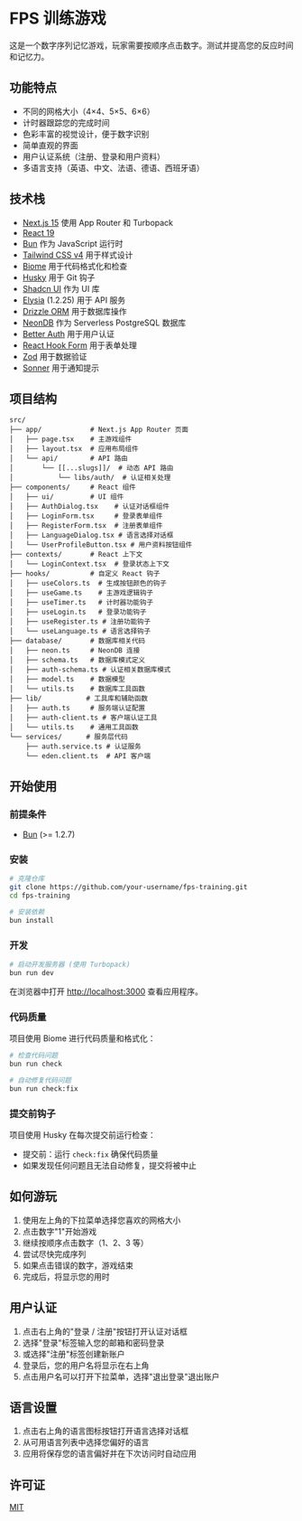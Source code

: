 # FPS 训练游戏

这是一个数字序列记忆游戏，玩家需要按顺序点击数字。测试并提高您的反应时间和记忆力。

## 功能特点

- 不同的网格大小（4×4、5×5、6×6）
- 计时器跟踪您的完成时间
- 色彩丰富的视觉设计，便于数字识别
- 简单直观的界面
- 用户认证系统（注册、登录和用户资料）
- 多语言支持（英语、中文、法语、德语、西班牙语）

## 技术栈

- [Next.js 15](https://nextjs.org/) 使用 App Router 和 Turbopack
- [React 19](https://react.dev/)
- [Bun](https://bun.sh/) 作为 JavaScript 运行时
- [Tailwind CSS v4](https://tailwindcss.com/) 用于样式设计
- [Biome](https://biomejs.dev/) 用于代码格式化和检查
- [Husky](https://typicode.github.io/husky/) 用于 Git 钩子
- [Shadcn UI](https://ui.shadcn.com) 作为 UI 库
- [Elysia](https://elysiajs.com/) (1.2.25) 用于 API 服务
- [Drizzle ORM](https://orm.drizzle.team/) 用于数据库操作
- [NeonDB](https://neon.tech/) 作为 Serverless PostgreSQL 数据库
- [Better Auth](https://github.com/better-auth/better-auth) 用于用户认证
- [React Hook Form](https://react-hook-form.com/) 用于表单处理
- [Zod](https://zod.dev/) 用于数据验证
- [Sonner](https://sonner.emilkowal.ski/) 用于通知提示

## 项目结构

```text
src/
├── app/            # Next.js App Router 页面
│   ├── page.tsx    # 主游戏组件
│   ├── layout.tsx  # 应用布局组件
│   └── api/        # API 路由
│       └── [[...slugs]]/  # 动态 API 路由
│           └── libs/auth/  # 认证相关处理
├── components/     # React 组件
│   ├── ui/         # UI 组件
│   ├── AuthDialog.tsx    # 认证对话框组件
│   ├── LoginForm.tsx     # 登录表单组件
│   ├── RegisterForm.tsx  # 注册表单组件
│   ├── LanguageDialog.tsx # 语言选择对话框
│   └── UserProfileButton.tsx # 用户资料按钮组件
├── contexts/       # React 上下文
│   └── LoginContext.tsx  # 登录状态上下文
├── hooks/          # 自定义 React 钩子
│   ├── useColors.ts  # 生成按钮颜色的钩子
│   ├── useGame.ts    # 主游戏逻辑钩子
│   ├── useTimer.ts   # 计时器功能钩子
│   ├── useLogin.ts   # 登录功能钩子
│   ├── useRegister.ts # 注册功能钩子
│   └── useLanguage.ts # 语言选择钩子
├── database/       # 数据库相关代码
│   ├── neon.ts     # NeonDB 连接
│   ├── schema.ts   # 数据库模式定义
│   ├── auth-schema.ts # 认证相关数据库模式
│   ├── model.ts    # 数据模型
│   └── utils.ts    # 数据库工具函数
├── lib/           # 工具库和辅助函数
│   ├── auth.ts     # 服务端认证配置
│   ├── auth-client.ts # 客户端认证工具
│   └── utils.ts    # 通用工具函数
└── services/      # 服务层代码
    ├── auth.service.ts # 认证服务
    └── eden.client.ts  # API 客户端
```

## 开始使用

### 前提条件

- [Bun](https://bun.sh/) (>= 1.2.7)

### 安装

```bash
# 克隆仓库
git clone https://github.com/your-username/fps-training.git
cd fps-training

# 安装依赖
bun install
```

### 开发

```bash
# 启动开发服务器 (使用 Turbopack)
bun run dev
```

在浏览器中打开 [http://localhost:3000](http://localhost:3000) 查看应用程序。

### 代码质量

项目使用 Biome 进行代码质量和格式化：

```bash
# 检查代码问题
bun run check

# 自动修复代码问题
bun run check:fix
```

### 提交前钩子

项目使用 Husky 在每次提交前运行检查：

- 提交前：运行 `check:fix` 确保代码质量
- 如果发现任何问题且无法自动修复，提交将被中止

## 如何游玩

1. 使用左上角的下拉菜单选择您喜欢的网格大小
2. 点击数字"1"开始游戏
3. 继续按顺序点击数字（1、2、3 等）
4. 尝试尽快完成序列
5. 如果点击错误的数字，游戏结束
6. 完成后，将显示您的用时

## 用户认证

1. 点击右上角的"登录 / 注册"按钮打开认证对话框
2. 选择"登录"标签输入您的邮箱和密码登录
3. 或选择"注册"标签创建新账户
4. 登录后，您的用户名将显示在右上角
5. 点击用户名可以打开下拉菜单，选择"退出登录"退出账户

## 语言设置

1. 点击右上角的语言图标按钮打开语言选择对话框
2. 从可用语言列表中选择您偏好的语言
3. 应用将保存您的语言偏好并在下次访问时自动应用

## 许可证

[MIT](LICENSE)
